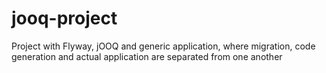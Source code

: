 # jooq-project

Project with Flyway, jOOQ and generic application, where migration, code generation and actual application are separated from one another